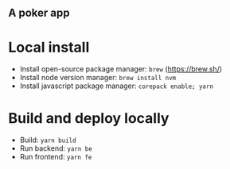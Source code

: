 ## A poker app

# Local install

- Install open-source package manager: `brew` (https://brew.sh/)
- Install node version manager: `brew install nvm` 
- Install javascript package manager: `corepack enable; yarn` 

# Build and deploy locally
- Build: `yarn build`
- Run backend: `yarn be`
- Run frontend: `yarn fe`
